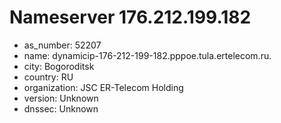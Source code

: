 # Nameserver 176.212.199.182

* as_number: 52207
* name: dynamicip-176-212-199-182.pppoe.tula.ertelecom.ru.
* city: Bogoroditsk
* country: RU
* organization: JSC ER-Telecom Holding
* version: Unknown
* dnssec: Unknown
